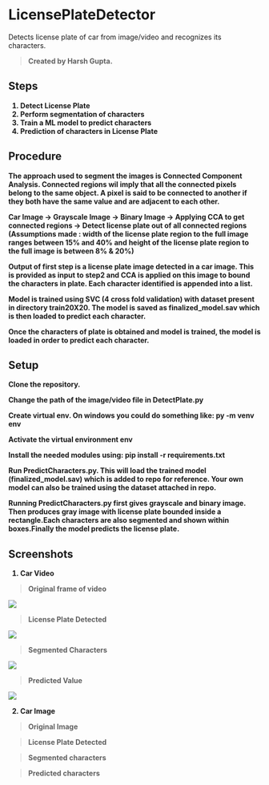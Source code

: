 
# LicensePlateDetector
Detects license plate of car from image/video and recognizes its characters.
<br> 
<b>
>Created by Harsh Gupta.<b>
## Steps

1. Detect License Plate
2. Perform segmentation of characters
3. Train a ML model to predict characters
4. Prediction of characters in License Plate

## Procedure

The approach used to segment the images is Connected Component Analysis. Connected regions wil imply that all the connected pixels belong
to the same object. A pixel is said to be connected to another if they both have the same value and are adjacent to each other.

Car Image -> Grayscale Image -> Binary Image -> Applying CCA to get connected regions -> Detect license plate out of all connected regions
(Assumptions made : width of the license plate region to the full image ranges between 15% and 40% and height of the license plate region
to the full image is between 8% & 20%)

Output of first step is a license plate image detected in a car image. This is provided as input to step2 and CCA is applied on this image
to bound the characters in plate. Each character identified is appended into a list.

Model is trained using SVC (4 cross fold validation) with dataset present in directory train20X20. The model is saved as finalized_model.sav
which is then loaded to predict each character.

Once the characters of plate is obtained and model is trained, the model is loaded in order to predict each character.


## Setup

Clone the repository.

Change the path of the image/video file in DetectPlate.py

Create virtual env. On windows you could do something like: py -m venv env

Activate the virtual environment env

Install the needed modules using: pip install -r requirements.txt

Run PredictCharacters.py. This will load the trained model (finalized_model.sav) which is added to repo for reference. Your own model can also be trained using the dataset attached in repo.

Running PredictCharacters.py first gives grayscale and binary image. Then produces gray image with license plate bounded inside a rectangle.Each characters are also segmented and shown within boxes.Finally the model predicts the license plate.


## Screenshots

1. Car Video 

>Original frame of video

<img src = "D:\project on number plate recognition\output 1.png">


>License Plate Detected

<img src = "D:\project on number plate recognition\output 2.png">

>Segmented Characters

<img src = "D:\project on number plate recognition\output 3.png">

>Predicted Value

<img src = "D:\project on number plate recognition\output 4.png">

2. Car Image


>Original Image



>License Plate Detected



>Segmented characters



>Predicted characters

